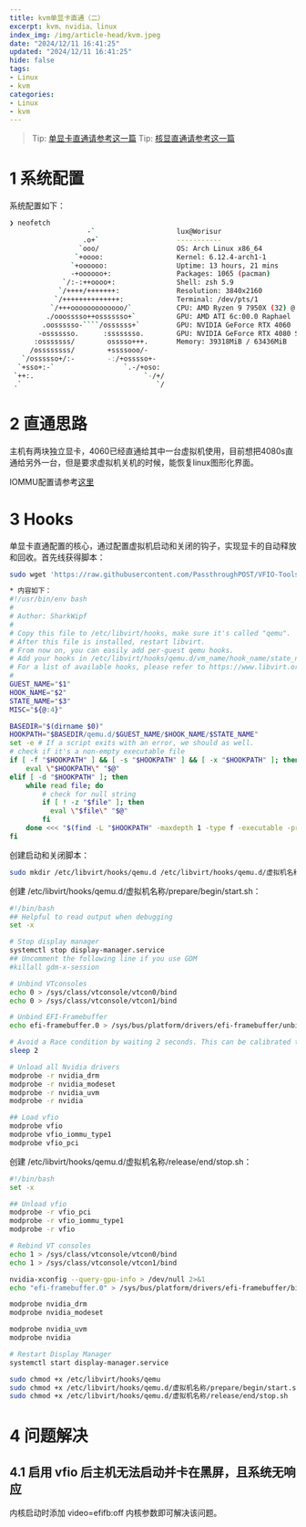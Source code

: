 ```yaml
---
title: kvm单显卡直通（二）
excerpt: kvm、nvidia、linux
index_img: /img/article-head/kvm.jpeg
date: "2024/12/11 16:41:25"
updated: "2024/12/11 16:41:25"
hide: false
tags:
- Linux
- kvm
categories:
- Linux
- kvm
---
```


> Tip: [单显卡直通请参考这一篇](https://worisur.gitlab.io/2022/07/14/2022-07-14.kvm%E6%98%BE%E5%8D%A1%E7%9B%B4%E9%80%9A/)
> Tip: [核显直通请参考这一篇](https://worisur.gitlab.io/2024/12/11/2024-12-11.kvm%E6%A0%B8%E6%98%BE%E7%9B%B4%E9%80%9A/)

# 1 系统配置

系统配置如下：

```bash
❯ neofetch
                   -`                    lux@Worisur
                  .o+`                   -----------
                 `ooo/                   OS: Arch Linux x86_64
                `+oooo:                  Kernel: 6.12.4-arch1-1
               `+oooooo:                 Uptime: 13 hours, 21 mins
               -+oooooo+:                Packages: 1065 (pacman)
             `/:-:++oooo+:               Shell: zsh 5.9
            `/++++/+++++++:              Resolution: 3840x2160
           `/++++++++++++++:             Terminal: /dev/pts/1
          `/+++ooooooooooooo/`           CPU: AMD Ryzen 9 7950X (32) @ 5.881GHz
         ./ooosssso++osssssso+`          GPU: AMD ATI 6c:00.0 Raphael
        .oossssso-````/ossssss+`         GPU: NVIDIA GeForce RTX 4060
       -osssssso.      :ssssssso.        GPU: NVIDIA GeForce RTX 4080 SUPER
      :osssssss/        osssso+++.       Memory: 39318MiB / 63436MiB
     /ossssssss/        +ssssooo/-
   `/ossssso+/:-        -:/+osssso+-
  `+sso+:-`                 `.-/+oso:
 `++:.                           `-/+/
 .`                                 `/
```

# 2 直通思路

主机有两块独立显卡，4060已经直通给其中一台虚拟机使用，目前想把4080s直通给另外一台，但是要求虚拟机关机的时候，能恢复linux图形化界面。

IOMMU配置请参考[这里](https://worisur.gitlab.io/2022/07/14/2022-07-14.kvm%E5%8D%95%E6%98%BE%E5%8D%A1%E7%9B%B4%E9%80%9A/)

# 3 Hooks

单显卡直通配置的核心，通过配置虚拟机启动和关闭的钩子，实现显卡的自动释放和回收。首先线获得脚本：

```bash
sudo wget 'https://raw.githubusercontent.com/PassthroughPOST/VFIO-Tools/master/libvirt_hooks/qemu' -O /etc/libvirt/hooks/qemu

* 内容如下：
#!/usr/bin/env bash
#
# Author: SharkWipf
#
# Copy this file to /etc/libvirt/hooks, make sure it's called "qemu".
# After this file is installed, restart libvirt.
# From now on, you can easily add per-guest qemu hooks.
# Add your hooks in /etc/libvirt/hooks/qemu.d/vm_name/hook_name/state_name.
# For a list of available hooks, please refer to https://www.libvirt.org/hooks.html
#
GUEST_NAME="$1"
HOOK_NAME="$2"
STATE_NAME="$3"
MISC="${@:4}"

BASEDIR="$(dirname $0)"
HOOKPATH="$BASEDIR/qemu.d/$GUEST_NAME/$HOOK_NAME/$STATE_NAME"
set -e # If a script exits with an error, we should as well.
# check if it's a non-empty executable file
if [ -f "$HOOKPATH" ] && [ -s "$HOOKPATH" ] && [ -x "$HOOKPATH" ]; then
    eval \"$HOOKPATH\" "$@"
elif [ -d "$HOOKPATH" ]; then
    while read file; do
        # check for null string
        if [ ! -z "$file" ]; then
          eval \"$file\" "$@"
        fi
    done <<< "$(find -L "$HOOKPATH" -maxdepth 1 -type f -executable -print;)"
fi
```

创建启动和关闭脚本：

```bash
sudo mkdir /etc/libvirt/hooks/qemu.d /etc/libvirt/hooks/qemu.d/虚拟机名称 /etc/libvirt/hooks/qemu.d/虚拟机名称/prepare /etc/libvirt/hooks/qemu.d/虚拟机名称/prepare/begin /etc/libvirt/hooks/qemu.d/虚拟机名称/release /etc/libvirt/hooks/qemu.d/虚拟机名称/release/end
```

创建 /etc/libvirt/hooks/qemu.d/虚拟机名称/prepare/begin/start.sh：

```bash
#!/bin/bash
## Helpful to read output when debugging
set -x

# Stop display manager
systemctl stop display-manager.service
## Uncomment the following line if you use GDM
#killall gdm-x-session

# Unbind VTconsoles
echo 0 > /sys/class/vtconsole/vtcon0/bind
echo 0 > /sys/class/vtconsole/vtcon1/bind

# Unbind EFI-Framebuffer
echo efi-framebuffer.0 > /sys/bus/platform/drivers/efi-framebuffer/unbind

# Avoid a Race condition by waiting 2 seconds. This can be calibrated to be shorter or longer if required for your system
sleep 2

# Unload all Nvidia drivers
modprobe -r nvidia_drm
modprobe -r nvidia_modeset
modprobe -r nvidia_uvm
modprobe -r nvidia

## Load vfio
modprobe vfio
modprobe vfio_iommu_type1
modprobe vfio_pci
```

创建 /etc/libvirt/hooks/qemu.d/虚拟机名称/release/end/stop.sh：

```bash
#!/bin/bash
set -x

## Unload vfio
modprobe -r vfio_pci
modprobe -r vfio_iommu_type1
modprobe -r vfio

# Rebind VT consoles
echo 1 > /sys/class/vtconsole/vtcon0/bind
echo 1 > /sys/class/vtconsole/vtcon1/bind

nvidia-xconfig --query-gpu-info > /dev/null 2>&1
echo "efi-framebuffer.0" > /sys/bus/platform/drivers/efi-framebuffer/bind

modprobe nvidia_drm
modprobe nvidia_modeset

modprobe nvidia_uvm
modprobe nvidia

# Restart Display Manager
systemctl start display-manager.service
```

```bash
sudo chmod +x /etc/libvirt/hooks/qemu
sudo chmod +x /etc/libvirt/hooks/qemu.d/虚拟机名称/prepare/begin/start.sh
sudo chmod +x /etc/libvirt/hooks/qemu.d/虚拟机名称/release/end/stop.sh
```

# 4 问题解决

## 4.1 启用 vfio 后主机无法启动并卡在黑屏，且系统无响应

内核启动时添加 video=efifb:off 内核参数即可解决该问题。



